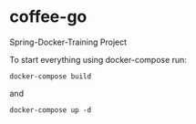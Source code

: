 # coffee-go
Spring-Docker-Training Project

To start everything using docker-compose run:

`docker-compose build`

and

`docker-compose up -d`